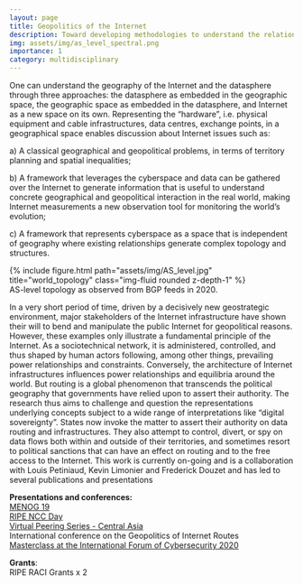 ```yaml
---
layout: page
title: Geopolitics of the Internet
description: Toward developing methodologies to understand the relationship between the Internet and people.
img: assets/img/as_level_spectral.png
importance: 1
category: multidisciplinary
---
```

One can understand the geography of the Internet and the datasphere through three approaches: the datasphere as embedded in the geographic space, the geographic space as embedded in the datasphere, and Internet as a new space on its own. Representing the “hardware”, i.e. physical equipment and cable infrastructures, data centres, exchange points, in a geographical space enables discussion about Internet issues such as:

a) A classical geographical and geopolitical problems, in terms of territory planning and spatial inequalities;

b) A framework that leverages the cyberspace and data can be gathered over the Internet to generate information that is useful to understand concrete geographical and geopolitical interaction in the real world, making Internet measurements a new observation tool for monitoring the world’s evolution;

c) A framework that represents cyberspace as a space that is independent of geography where existing relationships generate complex topology and structures.


<div class="row">
    <div class="col-sm mt-3 mt-md-0">
        {% include figure.html path="assets/img/AS_level.jpg" title="world_topology" class="img-fluid rounded z-depth-1" %}
    </div>
</div>
<div class="caption">
  AS-level topology as observed from BGP feeds in 2020.
</div>


In a very short period of time, driven by a decisively new geostrategic environment, major stakeholders of the Internet infrastructure have shown their will to bend and manipulate the public Internet for geopolitical reasons. However, these examples only illustrate a fundamental principle of the Internet. As a sociotechnical network, it is administered, controlled, and thus shaped by human actors following, among other things, prevailing power relationships and constraints. Conversely, the architecture of Internet infrastructures influences power relationships and equilibria around the world. But routing is a global phenomenon that transcends the political geography that governments have relied upon to assert their authority. The research thus aims to challenge and question the representations underlying concepts subject to a wide range of interpretations like “digital sovereignty”. States now invoke the matter to assert their authority on data routing and infrastructures. They also attempt to control, divert, or spy on data flows both within and outside of their territories, and sometimes resort to political sanctions that can have an effect on routing and to the free access to the Internet. This work is currently on-going and is a collaboration with Louis Petiniaud, Kevin Limonier and Frederick Douzet and has led to several publications and presentations

**Presentations and conferences:** <br>
<a href="https://www.menog.org/meetings/menog-19/agenda/loqman-salamatian/">MENOG 19</a><br>
<a href="https://www.ripe.net/participate/meetings/regional-meetings/ripe-ncc-day-moscow/loqman-salamatian">RIPE NCC Day</a><br>
<a href="https://nog.fi/meeting/2022.06/ripe-ncc-update.pdf">Virtual Peering Series - Central Asia</a><br>
International conference on the Geopolitics of Internet Routes<br>
<a href="https://app.swapcard.com/widget/event/fic-2020/planning/UGxhbm5pbmdfOTM4ODE="> Masterclass at the International Forum of Cybersecurity 2020</a>

**Grants**: <br>
RIPE RACI Grants x 2
